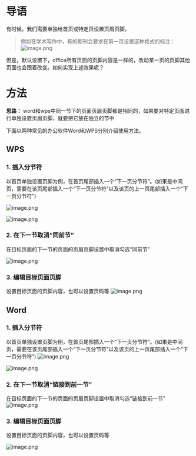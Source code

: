 # 导语
有时候，我们需要单独给首页或特定页设置页眉页脚。

> 例如在学术写作中，有的期刊会要求在第一页设置这种格式的标注：
![image.png](https://minio.kevin2li.top/image-bed/vanblog/img/8709e3f12c92b287f02f4c0340f9a93b.image.png)

但是，默认设置下，office所有页面的页脚内容是一样的，改动某一页的页脚其他页面也会跟着改变。如何实现上述效果呢？

<!-- more -->

# 方法
**思路：** word和wps中同一节下的页面页眉页脚都是相同的，如果要对特定页面进行单独设置页眉页脚，就要把它放在独立的节中

下面以两种常见的办公软件Word和WPS分别介绍使用方法。

## WPS
### 1. 插入分节符
以首页单独设置页脚为例，在首页尾部插入一个“下一页分节符”。(如果是中间页，需要在该页尾部插入一个“下一页分节符”以及该页的上一页尾部插入一个“下一页分节符”)

![image.png](https://minio.kevin2li.top/image-bed/vanblog/img/02ffdb6e0807afb9708554454054f023.image.png)

![image.png](https://minio.kevin2li.top/image-bed/vanblog/img/b6d6538c0378146def867c12e23437c9.image.png)

### 2. 在下一节取消“同前节”
在目标页面的下一节的页面的页眉页脚设置中取消勾选“同前节”  

![image.png](https://minio.kevin2li.top/image-bed/vanblog/img/8142fdf147c55608b15b6272aeafdefc.image.png)

### 3. 编辑目标页面页脚
设置目标页面的页脚内容，也可以设置页码等
![image.png](https://minio.kevin2li.top/image-bed/vanblog/img/2062a13a5edeed9dbbe0f10bf205d8b5.image.png)

## Word
### 1. 插入分节符
以首页单独设置页脚为例，在首页尾部插入一个“下一页分节符”。(如果是中间页，需要在该页尾部插入一个“下一页分节符”以及该页的上一页尾部插入一个“下一页分节符”)
![image.png](https://minio.kevin2li.top/image-bed/vanblog/img/21e349a5b25b1dc369441c35b0074cb3.image.png)

![image.png](https://minio.kevin2li.top/image-bed/vanblog/img/69b524cb444c0e0ceb121e4c247861cc.image.png)

### 2. 在下一节取消“链接到前一节”
在目标页面的下一节的页面的页眉页脚设置中取消勾选“链接到前一节”  
![image.png](https://minio.kevin2li.top/image-bed/vanblog/img/cdf382c92b989e22602af4ea1cc8f9bb.image.png)

### 3. 编辑目标页面页脚
设置目标页面的页脚内容，也可以设置页码等

![image.png](https://minio.kevin2li.top/image-bed/vanblog/img/070c9c3b10f3dad059372391c0e25a05.image.png)